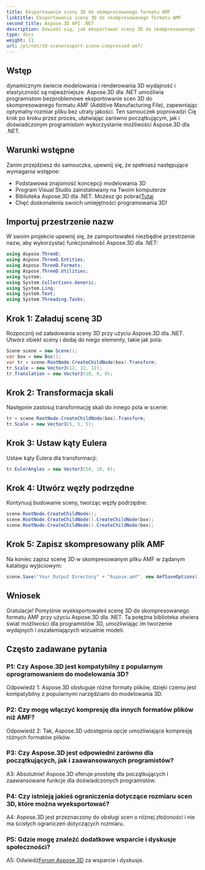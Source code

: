 ```yaml
---
title: Eksportowanie sceny 3D do skompresowanego formatu AMF
linktitle: Eksportowanie sceny 3D do skompresowanego formatu AMF
second_title: Aspose.3D API .NET
description: Dowiedz się, jak eksportować sceny 3D do skompresowanego formatu AMF przy użyciu Aspose.3D dla .NET. Zwiększ swoje umiejętności programistyczne dzięki temu przewodnikowi krok po kroku.
type: docs
weight: 11
url: /pl/net/3d-scene/export-scene-compressed-amf/
---
```

## Wstęp

dynamicznym świecie modelowania i renderowania 3D wydajność i elastyczność są najważniejsze. Aspose.3D dla .NET umożliwia programistom bezproblemowe eksportowanie scen 3D do skompresowanego formatu AMF (Additive Manufacturing File), zapewniając optymalny rozmiar pliku bez utraty jakości. Ten samouczek poprowadzi Cię krok po kroku przez proces, ułatwiając zarówno początkującym, jak i doświadczonym programistom wykorzystanie możliwości Aspose.3D dla .NET.

## Warunki wstępne

Zanim przejdziesz do samouczka, upewnij się, że spełniasz następujące wymagania wstępne:

- Podstawowa znajomość koncepcji modelowania 3D
- Program Visual Studio zainstalowany na Twoim komputerze
-  Biblioteka Aspose.3D dla .NET. Możesz go pobrać[Tutaj](https://releases.aspose.com/3d/net/)
- Chęć doskonalenia swoich umiejętności programowania 3D!

## Importuj przestrzenie nazw

W swoim projekcie upewnij się, że zaimportowałeś niezbędne przestrzenie nazw, aby wykorzystać funkcjonalność Aspose.3D dla .NET:

```csharp
using Aspose.ThreeD;
using Aspose.ThreeD.Entities;
using Aspose.ThreeD.Formats;
using Aspose.ThreeD.Utilities;
using System;
using System.Collections.Generic;
using System.Linq;
using System.Text;
using System.Threading.Tasks;
```

## Krok 1: Załaduj scenę 3D

Rozpocznij od załadowania sceny 3D przy użyciu Aspose.3D dla .NET. Utwórz obiekt sceny i dodaj do niego elementy, takie jak pola:

```csharp
Scene scene = new Scene();
var box = new Box();
var tr = scene.RootNode.CreateChildNode(box).Transform;
tr.Scale = new Vector3(12, 12, 12);
tr.Translation = new Vector3(10, 0, 0);
```

## Krok 2: Transformacja skali

Następnie zastosuj transformację skali do innego pola w scenie:

```csharp
tr = scene.RootNode.CreateChildNode(box).Transform;
tr.Scale = new Vector3(5, 5, 5);
```

## Krok 3: Ustaw kąty Eulera

Ustaw kąty Eulera dla transformacji:

```csharp
tr.EulerAngles = new Vector3(50, 10, 0);
```

## Krok 4: Utwórz węzły podrzędne

Kontynuuj budowanie sceny, tworząc węzły podrzędne:

```csharp
scene.RootNode.CreateChildNode();
scene.RootNode.CreateChildNode().CreateChildNode(box);
scene.RootNode.CreateChildNode().CreateChildNode(box);
```

## Krok 5: Zapisz skompresowany plik AMF

Na koniec zapisz scenę 3D w skompresowanym pliku AMF w żądanym katalogu wyjściowym:

```csharp
scene.Save("Your Output Directory" + "Aspose.amf", new AmfSaveOptions() { EnableCompression = false });
```

## Wniosek

Gratulacje! Pomyślnie wyeksportowałeś scenę 3D do skompresowanego formatu AMF przy użyciu Aspose.3D dla .NET. Ta potężna biblioteka otwiera świat możliwości dla programistów 3D, umożliwiając im tworzenie wydajnych i oszałamiających wizualnie modeli.

## Często zadawane pytania

### P1: Czy Aspose.3D jest kompatybilny z popularnym oprogramowaniem do modelowania 3D?

Odpowiedź 1: Aspose.3D obsługuje różne formaty plików, dzięki czemu jest kompatybilny z popularnymi narzędziami do modelowania 3D.

### P2: Czy mogę włączyć kompresję dla innych formatów plików niż AMF?

Odpowiedź 2: Tak, Aspose.3D udostępnia opcje umożliwiające kompresję różnych formatów plików.

### P3: Czy Aspose.3D jest odpowiedni zarówno dla początkujących, jak i zaawansowanych programistów?

A3: Absolutnie! Aspose.3D oferuje prostotę dla początkujących i zaawansowane funkcje dla doświadczonych programistów.

### P4: Czy istnieją jakieś ograniczenia dotyczące rozmiaru scen 3D, które można wyeksportować?

A4: Aspose.3D jest przeznaczony do obsługi scen o różnej złożoności i nie ma ścisłych ograniczeń dotyczących rozmiaru.

### P5: Gdzie mogę znaleźć dodatkowe wsparcie i dyskusje społeczności?

A5: Odwiedź[Forum Aspose.3D](https://forum.aspose.com/c/3d/18) za wsparcie i dyskusje.